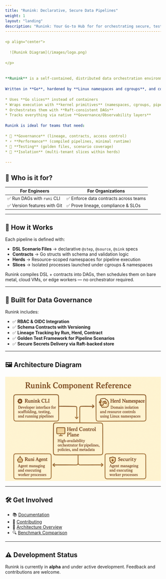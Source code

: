 ```yaml
---
title: "Runink: Declarative, Secure Data Pipelines"
weight: 1
layout: "landing"
description: "Runink: Your Go-to Hub for for orchestrating secure, testable, and governance-driven data pipelines at scale. Fitting your Cloud, Data Engineering, and Generative AI initiatives with secure solutions, and cutting-edge compliant technologies."
--------------------------------------------------------------------------------------------------------------------------------

<p align="center">

  ![Runink Diagram](/images/logo.png)

</p>


**Runink** is a self-contained, distributed data orchestration environment — purpose-built to run **secure, declarative data pipelines** without unnecessary extra components.

Written in **Go**, hardened by **Linux namespaces and cgroups**, and coordinated with **Raft**, Runink:

* Uses **Go slices** instead of containers
* Wraps execution with **kernel primitives** (namespaces, cgroups, pipes)
* Orchestrates them with **Raft-consistent DAGs**
* Tracks everything via native **Governance/Observability layers**

Runink is ideal for teams that need:

* 🔐 **Governance** (lineage, contracts, access control)
* ⚡ **Performance** (compiled pipelines, minimal runtime)
* 🧪 **Testing** (golden files, scenario coverage)
* 🧱 **Isolation** (multi-tenant slices within herds)

---
```


## 🧠 Who is it for?

| For Engineers               | For Organizations                     |
| --------------------------- | ------------------------------------- |
| ✅ Run DAGs with `runi` CLI  | ✅ Enforce data contracts across teams |
| ✅ Version features with Git | ✅ Prove lineage, compliance & SLOs    |

---

## 🧰 How it Works

Each pipeline is defined with:

* **DSL Scenario Files** → declarative `@step`, `@source`, `@sink` specs
* **Contracts** → Go structs with schema and validation logic
* **Herds** → Resource-scoped namespaces for pipeline execution
* **Slices** → Isolated processes launched under cgroups & namespaces

Runink compiles DSL + contracts into DAGs, then schedules them on bare metal, cloud VMs, or edge workers — no orchestrator required.

---

## 🔐 Built for Data Governance

Runink includes:

* ✅ **RBAC & OIDC Integration**
* ✅ **Schema Contracts with Versioning**
* ✅ **Lineage Tracking by Run, Herd, Contract**
* ✅ **Golden Test Framework for Pipeline Scenarios**
* ✅ **Secure Secrets Delivery via Raft-backed store**

---

## 🖼 Architecture Diagram

<p align="center">
  <img src="/images/components.png" alt="Runink Architecture" width="700"/>
</p>

---

## 🛠 Get Involved

* 📚 [Documentation](/docs/)
* 🤝 [Contributing](/docs/contributing/)
* 🧠 [Architecture Overview](/docs/architecture/)
* 🔍 [Benchmark Comparison](/docs/benchmark/)

---

## ⚠️ Development Status

Runink is currently in **alpha** and under active development. Feedback and contributions are welcome.